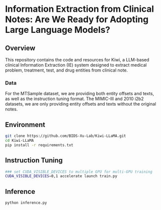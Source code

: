 # Information Extraction from Clinical Notes: Are We Ready for Adopting Large Language Models?
## Overview
This repository contains the code and resources for Kiwi, a LLM-based clinical Information Extraction (IE) system designed to extract medical problem, treatment, test, and drug entities from clinical note.

### Data
For the MTSample dataset, we are providing both entity offsets and texts, as well as the instruction tuning format. The MIMIC-III and 2010 i2b2 datasets, we are only providing entity offsets and texts without the original notes.

## Environment
```bash
git clone https://github.com/BIDS-Xu-Lab/Kiwi-LLaMA.git
cd Kiwi-LLaMA
pip install -r requirements.txt
```

## Instruction Tuning
```bash
### set CUDA_VISIBLE_DEVICES to multiple GPU for multi-GPU training
CUDA_VISIBLE_DEVICES=0,1 accelerate launch train.py
```

## Inference
```bash
python inference.py
```

